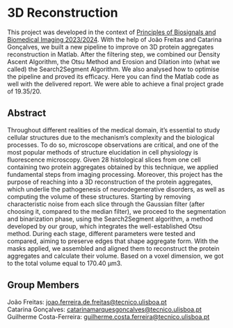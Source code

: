 # 3D Reconstruction
This project was developed in the context of [Principles of Biosignals and Biomedical Imaging 2023/2024](https://fenix.tecnico.ulisboa.pt/cursos/lebiom21/disciplina-curricular/845953938490063). With the help of João Freitas and Catarina Gonçalves, we built a new pipeline to improve on 3D protein aggregates reconstruction in Matlab. After the filtering step, we combined our Density Ascent Algorithm, the Otsu Method and Erosion and Dilation into (what we called) the Search2Segment Algorithm. We also analysed how to optimise the pipeline and proved its efficacy. Here you can find the Matlab code as well with the delivered report. We were able to achieve a final project grade of 19.35/20.

## Abstract
Throughout different realities of the medical domain, it’s essential to study cellular structures due to the mechanism’s complexity and the biological processes. To do so, microscope observations are critical, and one of the most popular methods of structure elucidation in cell physiology is fluorescence microscopy. Given 28 histological slices from one cell containing two protein aggregates obtained by this technique, we applied fundamental steps from imaging processing. Moreover, this project has the purpose of reaching into a 3D reconstruction of the protein aggregates, which underlie the pathogenesis of neurodegenerative disorders, as well as computing the volume of these structures. Starting by removing characteristic noise from each slice through the Gaussian filter (after choosing it, compared to the median filter), we proceed to the segmentation and binarization phase, using the Search2Segment algorithm, a method developed by our group, which integrates the well-established Otsu method. During each stage, different parameters were tested and compared, aiming to preserve edges that shape aggregate form. With the masks applied, we assembled and aligned them to reconstruct the protein aggregates and calculate their volume. Based on a voxel dimension, we got to the total volume equal to 170.40 μm3.

## Group Members
João Freitas: joao.ferreira.de.freitas@tecnico.ulisboa.pt <br>
Catarina Gonçalves: catarinamarquesgoncalves@tecnico.ulisboa.pt <br>
Guilherme Costa-Ferreira: guilherme.costa.ferreira@tecnico.ulisboa.pt